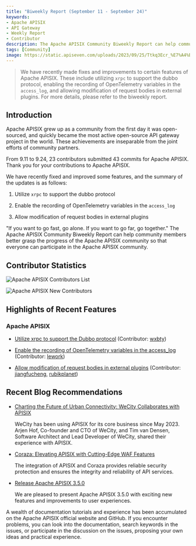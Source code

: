 ```yaml
---
title: "Biweekly Report (September 11 - September 24)"
keywords: 
- Apache APISIX
- API Gateway
- Weekly Report
- Contributor
description: The Apache APISIX Community Biweekly Report can help community members better grasp the progress of the Apache APISIX community so that everyone can participate in the Apache APISIX community.
tags: [Community]
image: https://static.apiseven.com/uploads/2023/09/25/Ttkq3Ecr_%E7%A4%BE%E5%8C%BA%E5%8F%8C%E5%91%A8%E6%8A%A5-%E5%85%AC%E4%BC%97%E5%8F%B7%E5%A4%B4%E5%9B%BE-%E8%8B%B1%E6%96%87.png
---
```


> We have recently made fixes and improvements to certain features of Apache APISIX. These include utilizing `xrpc` to support the dubbo protocol, enabling the recording of OpenTelemetry variables in the `access_log`, and allowing modification of request bodies in external plugins. For more details, please refer to the biweekly report.
<!--truncate-->

## Introduction

Apache APISIX grew up as a community from the first day it was open-sourced, and quickly became the most active open-source API gateway project in the world. These achievements are inseparable from the joint efforts of community partners.

From 9.11 to 9.24, 23 contributors submitted 43 commits for Apache APISIX. Thank you for your contributions to Apache APISIX.

We have recently fixed and improved some features, and the summary of the updates is as follows:

1. Utilize `xrpc` to support the dubbo protocol

2. Enable the recording of OpenTelemetry variables in the `access_log`

3. Allow modification of request bodies in external plugins

"If you want to go fast, go alone. If you want to go far, go together." The Apache APISIX Community Biweekly Report can help community members better grasp the progress of the Apache APISIX community so that everyone can participate in the Apache APISIX community.

## Contributor Statistics

![Apache APISIX Contributors List](https://static.apiseven.com/uploads/2023/09/26/vv9C03oJ_Frame%204.png)

![Apache APISIX New Contributors](https://static.apiseven.com/uploads/2023/09/26/0xnTsOLT_9.24-newcon.png)

## Highlights of Recent Features

### Apache APISIX

- [Utilize xrpc to support the Dubbo protocol](https://github.com/apache/apisix/pull/9660) (Contributor: [wxbty](https://github.com/wxbty))

- [Enable the recording of OpenTelemetry variables in the access_log](https://github.com/apache/apisix/pull/8871) (Contributor: [lework](https://github.com/lework))

- [Allow modification of request bodies in external plugins](https://github.com/apache/apisix/pull/9990) (Contributor: [jiangfucheng](https://github.com/jiangfucheng), [rubikplanet](https://github.com/rubikplanet))

## Recent Blog Recommendations

- [Charting the Future of Urban Connectivity: WeCity Collaborates with APISIX](https://apisix.apache.org/blog/2023/09/20/wecity-uses-apisix/)

  WeCity has been using APISIX for its core business since May 2023. Arjen Hof, Co-founder and CTO of WeCity, and Tim van Densen, Software Architect and Lead Developer of WeCity, shared their experience with APISIX.

- [Coraza: Elevating APISIX with Cutting-Edge WAF Features](https://apisix.apache.org/blog/2023/09/08/APISIX-integrates-with-Coraza/)

  The integration of APISIX and Coraza provides reliable security protection and ensures the integrity and reliability of API services.

- [Release Apache APISIX 3.5.0](https://apisix.apache.org/blog/2023/09/01/release-apache-apisix-3.5.0/)

  We are pleased to present Apache APISIX 3.5.0 with exciting new features and improvements to user experiences.

A wealth of documentation tutorials and experience has been accumulated on the Apache APISIX official website and GitHub. If you encounter problems, you can look into the documentation, search keywords in the issues, or participate in the discussion on the issues, proposing your own ideas and practical experience.
